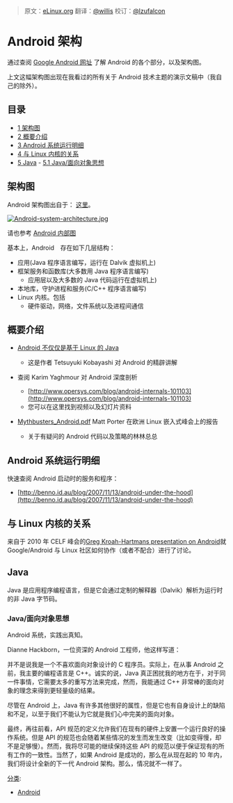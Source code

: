 > 原文：[eLinux.org](http://eLinux.org/Android_Architecture "http://eLinux.org/Android_Architecture")
> 翻译：[@willis](https://github.com/lovelers)
> 校订：[@lzufalcon](https://github.com/lzufalcon)


# Android 架构



通过查阅 [Google Android 网址](http://developer.android.com/guide/basics/what-is-android.html) 了解 Android 的各个部分，以及架构图。

上文这幅架构图出现在我看过的所有关于 Android 技术主题的演示文稿中（我自己的除外）。

## 目录

-   [1 架构图](#architecture-diagram)
-   [2 概要介绍](#overview-presentations)
-   [3 Android 系统运行明细](#breakdown-of-running-android-system)
-   [4 与 Linux 内核的关系](#relation-to-the-linux-kernel)
-   [5 Java](#java)
        -   [5.1 Java/面向对象思想](#java-object-oriented-phoilosophy)

<span id="architecture-diagram"></span>

## 架构图

Android 架构图出自于：
[这里](http://developer.android.com/images/system-architecture.jpg)。

[![Android-system-architecture.jpg](http://eLinux.org/images/c/c2/Android-system-architecture.jpg)](http://eLinux.org/File:Android-system-architecture.jpg)

请也参考 [Android 内部图](http://www.makelinux.net/android/internals/)

基本上，Android　存在如下几层结构：

-   应用(Java 程序语言编写，运行在 Dalvik 虚拟机上)
-   框架服务和函数库(大多数用 Java 程序语言编写)
    -   应用层以及大多数的 Java 代码运行在虚拟机上)
-   本地库，守护进程和服务(C/C++ 程序语言编写)
-   Linux 内核。包括
    -   硬件驱动，网络，文件系统以及进程间通信

<span id="overview-presentations"></span>

## 概要介绍

-   [Android 不仅仅是基于 Linux 的 Java](http://kobablog.wordpress.com/2011/05/22/android-is-not-just-java-on-linux/)
    -   这是作者 Tetsuyuki Kobayashi 对 Android 的精辟讲解

-   查阅 Karim Yaghmour 对 Android 深度剖析
    -   [http://www.opersys.com/blog/android-internals-101103](http://www.opersys.com/blog/android-internals-101103)
    -   您可以在这里找到视频以及幻灯片资料

-   [Mythbusters\_Android.pdf](http://eLinux.org/images/2/2d/Mythbusters_Android.pdf "Mythbusters Android.pdf")
    Matt Porter 在欧洲 Linux 嵌入式峰会上的报告
    -   关于有疑问的 Android 代码以及策略的林林总总

<span id="breakdown-of-running-android-system"></span>

## Android 系统运行明细

快速查阅 Android 启动时的服务和程序：

-   [http://benno.id.au/blog/2007/11/13/android-under-the-hood](http://benno.id.au/blog/2007/11/13/android-under-the-hood)

<span id="relation-to-the-linux-kernel"></span>

## 与 Linux 内核的关系

来自于 2010 年 CELF 峰会的[Greg Kroah-Hartmans presentation on Android](http://github.com/gregkh/android-presentation/downloads)就 Google/Android 与 Linux 社区如何协作（或者不配合）进行了讨论。

<span id="java"></span>

## Java

Java 是应用程序编程语言，但是它会通过定制的解释器（Dalvik）解析为运行时的非 Java 字节码。

<span id="java-object-oriented-phoilosophy"></span>

### Java/面向对象思想

Android 系统，实践出真知。

Dianne Hackborn，一位资深的 Android 工程师，他这样写道：

并不是说我是一个不喜欢面向对象设计的 C 程序员。实际上，在从事 Android 之前，我主要的编程语言是 C++。诚实的说，Java 真正困扰我的地方在于，对于同一件事情，它需要太多的重写方法来完成，然而，我能通过 C++ 非常棒的面向对象的理念来得到更轻量级的结果。

尽管在 Android 上，Java 有许多其他很好的属性，但是它也有自身设计上的缺陷和不足，以至于我们不能认为它就是我们心中完美的面向对象。

最终，再往前看，API 规范的定义允许我们在现有的硬件上安置一个运行良好的操作系统。但是 API 的规范也会随着某些情况的发生而发生改变（比如变得慢，却不是足够慢）。然而，我将尽可能的继续保持这些 API 的规范以便于保证现有的所有工作的一致性。当然了，如果 Android 是成功的，那么在从现在起的 10 年内，我们将设计全新的下一代 Android 架构。那么，情况就不一样了。




[分类](http://eLinux.org/Special:Categories "Special:Categories"):

-   [Android](http://eLinux.org/Category:Android "Category:Android")

